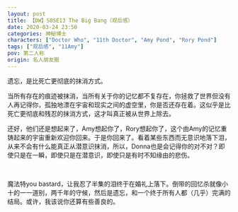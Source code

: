 ```yaml
---
layout: post
title: 【DW】S05E13 The Big Bang（观后感）
date: 2020-03-24 23:50
categories: 神秘博士
characters: ["Doctor Who", "11th Doctor", "Amy Pond", "Rory Pond"]
tags: ["观后感", "11Amy"]
pov: 第二人称
origin: 名人朋友圈
---
```


遗忘，是比死亡更彻底的抹消方式。

当所有存在的痕迹被抹消，当所有关于你的记忆都不复存在，你拯救了世界但没有人再记得你，孤独地漂在宇宙和现实之间的虚空里，你是否还存在着。这似乎是比死亡更彻底和残忍的抹消方式，这才叫真正被从世界上除去。

还好，他们还是想起来了，Amy想起你了，Rory想起你了，这个由Amy的记忆重铸起来的宇宙重新欢迎你回来。于是你回来了。看着某些东西而无意识地落下泪，从来不会有什么能真正从潜意识抹消，所以，Donna也是会记得你的对不对？即使只是在一瞬，即使只是在潜意识，即使只是有时不知缘由的悲伤。

<br>

魔法特you bastard，让我忍了半集的泪终于在婚礼上落下。倒带的回忆杀就像小十的一一道别，两千年的守候，然后是遗忘，和一个终于所有人都（几乎）完满的结局。或许，我该说你还算有些善良的。
